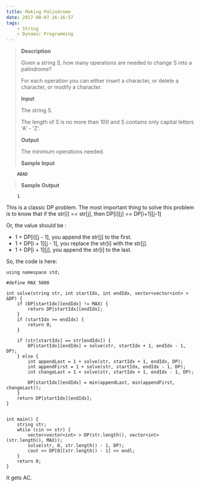 ```yaml
---
title: Making Palindrome
date: 2017-08-07 16:16:57
tags:
    - String
    - Dynamic Programming
---
```



> **Description**
>
> Given a string S, how many operations are needed to change S into a palindrome?
>
> For each operation you can either insert a character, or delete a character, or modify a character.
>
> **Input**
>
> The string S.
>
> The length of S is no more than 100 and S contains only capital letters 'A' - 'Z'.
>
> **Output**
>
> The minimum operations needed.
>
> **Sample Input**
```
    ABAD
```
> **Sample Output**
```
    1
```

<!--more-->

This is a classic DP problem. The most important thing to solve this problem is to know that if the str[i] == str[j], then DP[i][j] == DP[i+1][j-1]

Or, the value should be :

+ 1 + DP[i][j - 1], you append the str[j] to the first.
+ 1 + DP[i + 1][j - 1], you replace the str[i] with the str[j].
+ 1 + DP[i + 1][j], you append the str[i] to the last.

So, the code is here:

```
using namespace std;

#define MAX 5000

int solve(string str, int startIdx, int endIdx, vector<vector<int> > &DP) {
    if (DP[startIdx][endIdx] != MAX) {
        return DP[startIdx][endIdx];
    }
    if (startIdx >= endIdx) {
        return 0;
    }

    if (str[startIdx] == str[endIdx]) {
        DP[startIdx][endIdx] = solve(str, startIdx + 1, endIdx - 1, DP);
    } else {
        int appendLast = 1 + solve(str, startIdx + 1, endIdx, DP);
        int appendFirst = 1 + solve(str, startIdx, endIdx - 1, DP);
        int changeLast = 1 + solve(str, startIdx + 1, endIdx - 1, DP);

        DP[startIdx][endIdx] = min(appendLast, min(appendFirst, changeLast));
    }
    return DP[startIdx][endIdx];
}


int main() {
    string str;
    while (cin >> str) {
        vector<vector<int> > DP(str.length(), vector<int>(str.length(), MAX));
        solve(str, 0, str.length() - 1, DP);
        cout << DP[0][str.length() - 1] << endl;
    }
    return 0;
}
```

It gets AC.
